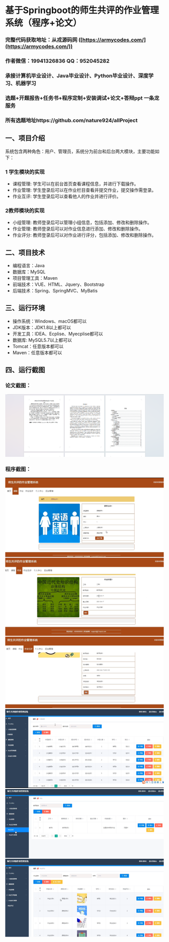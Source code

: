 基于Springboot的师生共评的作业管理系统（程序+论文）
=
### 完整代码获取地址：从戎源码网 ([https://armycodes.com/](https://armycodes.com/))
### 作者微信：19941326836  QQ：952045282 
### 承接计算机毕业设计、Java毕业设计、Python毕业设计、深度学习、机器学习
### 选题+开题报告+任务书+程序定制+安装调试+论文+答辩ppt 一条龙服务
### 所有选题地址https://github.com/nature924/allProject

一、项目介绍
---
系统包含两种角色：用户、管理员，系统分为前台和后台两大模块，主要功能如下：

### 1 学生模块的实现
- 课程管理: 学生可以在前台首页查看课程信息，并进行下载操作。
- 作业管理: 学生登录后可以在作业栏目查看并提交作业，提交操作需登录。
- 作业互评: 学生登录后可以查看他人的作业并进行评价。

### 2教师模块的实现
- 小组管理: 教师登录后可以管理小组信息，包括添加、修改和删除操作。
- 作业管理: 教师登录后可以对作业信息进行添加、修改和删除操作。
- 作业评分: 教师登录后可以对作业进行评分，包括添加、修改和删除操作。





二、项目技术
---
- 编程语言：Java
- 数据库：MySQL
- 项目管理工具：Maven
- 前端技术：VUE、HTML、Jquery、Bootstrap
- 后端技术：Spring、SpringMVC、MyBatis

三、运行环境
---
- 操作系统：Windows、macOS都可以
- JDK版本：JDK1.8以上都可以
- 开发工具：IDEA、Ecplise、Myecplise都可以
- 数据库: MySQL5.7以上都可以
- Tomcat：任意版本都可以
- Maven：任意版本都可以

四、运行截图
---
### 论文截图：
![image/1.png](limage/1.png)

### 程序截图：
![image/1.png](image/1.png)
![image/1.png](image/2.png)
![image/1.png](image/3.png)
![image/1.png](image/4.png)
![image/1.png](image/5.png)
![image/1.png](image/6.png)



